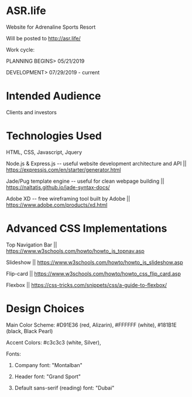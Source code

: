 # ASR.life
Website for Adrenaline Sports Resort

Will be posted to http://asr.life/

Work cycle: 

PLANNING BEGINS> 05/21/2019

DEVELOPMENT> 07/29/2019 - current

# Intended Audience
Clients and investors

# Technologies Used
HTML, CSS, Javascript, Jquery

Node.js & Express.js -- useful website development architecture and API || https://expressjs.com/en/starter/generator.html

Jade/Pug template engine -- useful for clean webpage building || https://naltatis.github.io/jade-syntax-docs/

Adobe XD -- free wireframing tool built by Adobe || https://www.adobe.com/products/xd.html

# Advanced CSS Implementations
Top Navigation Bar || https://www.w3schools.com/howto/howto_js_topnav.asp 

Slideshow || https://www.w3schools.com/howto/howto_js_slideshow.asp

Flip-card || https://www.w3schools.com/howto/howto_css_flip_card.asp 

Flexbox || https://css-tricks.com/snippets/css/a-guide-to-flexbox/ 

# Design Choices
Main Color Scheme: #D91E36 (red, Alizarin), #FFFFFF (white), #181B1E (black, Black Pearl)

Accent Colors: #c3c3c3 (white, Silver), 

Fonts: 

1. Company font: "Montalban"

2. Header font: "Grand Sport"

3. Default sans-serif (reading) font: "Dubai"